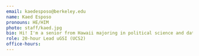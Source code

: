 ```yaml
---
email: kaedesposo@berkeley.edu
name: Kaed Esposo
pronouns: HE/HIM
photo: staff/kaed.jpg
bio: Hi! I'm a senior from Hawaii majoring in political science and data science with an addiction to concerts, NYT games, and coffee.
role: 20-hour Lead uGSI (UCS2)
office-hours:
---
```

